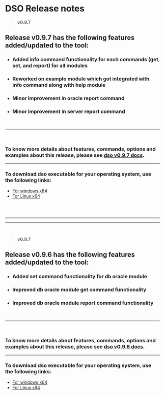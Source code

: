 # DSO Release notes

> **v0.9.7**
## Release **v0.9.7** has the following features added/updated to the tool:

- ### Added **info** command functionality for each commands (get, set, and report) for all modules
- ### Reworked on example module which got integrated with info command along with help module
- ### Minor improvement in oracle report command 
- ### Minor improvement in server report command 
<br/>

---
<br/>

### To know more details about features, commands, options and examples about this release, please see [dso v0.9.7 docs](ReleaseDocs/Release0.9.7.md).

---

### To download dso executable for your operating system, use the following links:
* [For windows x64](downloads/v0.9.7/dso_windows_x64.zip)
* [For Linux x64](downloads/v0.9.7/dso_linux_x64.zip)

<br>
<br>

---

---
<br>

> **v0.9.7**

## Release **v0.9.6** has the following features added/updated to the tool:

- ### Added set command functionality for db oracle module
- ### Improved db oracle module get command functionality
- ### Improved db oracle module report command functionality
<br/>

---
<br/>

### To know more details about features, commands, options and examples about this release, please see [dso v0.9.6 docs](ReleaseDocs/Release0.9.6.md).

---

### To download dso executable for your operating system, use the following links:
* [For windows x64](downloads/v0.9.6/dso_windows_x64.zip)
* [For Linux x64](downloads/v0.9.6/dso_linux_x64.zip)